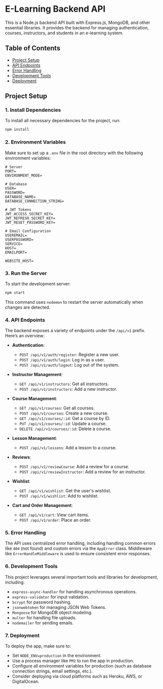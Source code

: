 # E-Learning Backend API

This is a Node.js backend API built with Express.js, MongoDB, and other essential libraries. It provides the backend for managing authentication, courses, instructors, and students in an e-learning system.

## Table of Contents
- [Project Setup](#project-setup)
- [API Endpoints](#api-endpoints)
- [Error Handling](#error-handling)
- [Development Tools](#development-tools)
- [Deployment](#deployment)


## Project Setup

### 1. Install Dependencies

To install all necessary dependencies for the project, run:

```bash
npm install
```

### 2. Environment Variables

Make sure to set up a `.env` file in the root directory with the following environment variables:

```env
# Server
PORT=
ENVIRONMENT_MODE=

# Database
USER=
PASSWORD=
DATABASE_NAME=
DATABASE_CONNECTION_STRING=

# JWT Tokens
JWT_ACCESS_SECRET_KEY=
JWT_REFRESH_SECRET_KEY=
JWT_RESET_PASSWORD_KEY=

# Email Configuration
USEREMAIL=
USERPASSWORD=
SERVICE=
HOST=
EMAILPORT=

WEBSITE_HOST=
```

### 3. Run the Server

To start the development server:

```bash
npm start
```

This command uses `nodemon` to restart the server automatically when changes are detected.


### 4. API Endpoints

The backend exposes a variety of endpoints under the `/api/v1` prefix. Here’s an overview:

- **Authentication**:
  - `POST /api/v1/auth/register`: Register a new user.
  - `POST /api/v1/auth/login`: Log in as a user.
  - `POST /api/v1/auth/logout`: Log out of the system.

- **Instructor Management**:
  - `GET /api/v1/instructors`: Get all instructors.
  - `POST /api/v1/instructors`: Add a new instructor.

- **Course Management**:
  - `GET /api/v1/courses`: Get all courses.
  - `POST /api/v1/courses`: Create a new course.
  - `GET /api/v1/courses/:id`: Get a course by ID.
  - `PUT /api/v1/courses/:id`: Update a course.
  - `DELETE /api/v1/courses/:id`: Delete a course.

- **Lesson Management**:
  - `POST /api/v1/lessons`: Add a lesson to a course.

- **Reviews**:
  - `POST /api/v1/reviewCourse`: Add a review for a course.
  - `POST /api/v1/reviewInstructor`: Add a review for an instructor.

- **Wishlist**:
  - `GET /api/v1/wishlist`: Get the user's wishlist.
  - `POST /api/v1/wishlist`: Add to wishlist.

- **Cart and Order Management**:
  - `GET /api/v1/cart`: View cart items.
  - `POST /api/v1/order`: Place an order.

### 5. Error Handling

The API uses centralized error handling, including handling common errors like `404` (not found) and custom errors via the `AppError` class. Middleware like `ErrorHandleMiddleware` is used to ensure consistent error responses.

### 6. Development Tools

This project leverages several important tools and libraries for development, including:

- `express-async-handler` for handling asynchronous operations.
- `express-validator` for input validation.
- `bcrypt` for password hashing.
- `jsonwebtoken` for managing JSON Web Tokens.
- `Mongoose` for MongoDB object modeling.
- `multer` for handling file uploads.
- `nodemailer` for sending emails.

### 7. Deployment

To deploy the app, make sure to:

- Set `NODE_ENV=production` in the environment.
- Use a process manager like `PM2` to run the app in production.
- Configure all environment variables for production (such as database connection strings, email settings, etc.).
- Consider deploying via cloud platforms such as Heroku, AWS, or DigitalOcean.

